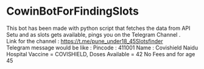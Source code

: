 # CowinBotForFindingSlots
This bot has been made with python script that fetches the data from API Setu and as slots gets available, pings you on the Telegram Channel .                                           
Link for the channel : https://t.me/pune_under18_45Slotsfinder                                                                                                                       
Telegram message would be like :
Pincode : 411001 
Name : Covishield Naidu Hospital
Vaccine = COVISHIELD, Doses Available = 42
No Fees and for age 45
